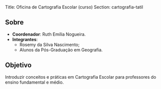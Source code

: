 Title: Oficina de Cartografia Escolar (curso)
Section: cartografia-tatil

## Sobre

- **Coordenador**: Ruth Emília Nogueira.
- **Integrantes**:
    - Rosemy da Silva Nascimento;
    - Alunos da Pós-Graduação em Geografia.

## Objetivo

Introduzir conceitos e práticas em Cartografia Escolar para professores do
ensino fundamental e médio.
